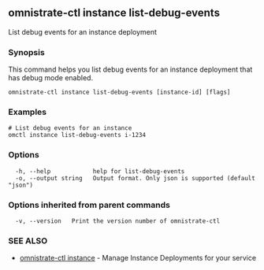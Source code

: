 ## omnistrate-ctl instance list-debug-events

List debug events for an instance deployment

### Synopsis

This command helps you list debug events for an instance deployment that has debug mode enabled.

```
omnistrate-ctl instance list-debug-events [instance-id] [flags]
```

### Examples

```
# List debug events for an instance
omctl instance list-debug-events i-1234
```

### Options

```
  -h, --help            help for list-debug-events
  -o, --output string   Output format. Only json is supported (default "json")
```

### Options inherited from parent commands

```
  -v, --version   Print the version number of omnistrate-ctl
```

### SEE ALSO

- [omnistrate-ctl instance](omnistrate-ctl_instance.md) - Manage Instance Deployments for your service